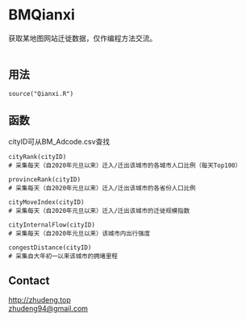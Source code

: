 # BMQianxi
获取某地图网站迁徙数据，仅作编程方法交流。<br>
<br>
## 用法
```
source("Qianxi.R")
```
## 函数
cityID可从BM_Adcode.csv查找
```
cityRank(cityID)
# 采集每天（自2020年元旦以来）迁入/迁出该城市的各城市人口比例（每天Top100）
```
```
provinceRank(cityID)
# 采集每天（自2020年元旦以来）迁入/迁出该城市的各省份人口比例
```
```
cityMoveIndex(cityID)
# 采集每天（自2020年元旦以来）迁入/迁出该城市的迁徙规模指数
```
```
cityInternalFlow(cityID)
# 采集每天（自2020年元旦以来）该城市内出行强度
```
```
congestDistance(cityID)
# 采集自大年初一以来该城市的拥堵里程
```
## Contact
http://zhudeng.top<br>
zhudeng94@gmail.com
